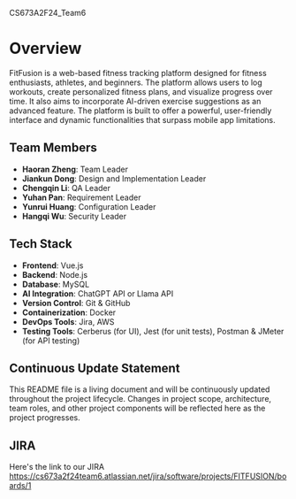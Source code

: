CS673A2F24_Team6

# Overview

FitFusion is a web-based fitness tracking platform  designed for fitness enthusiasts, athletes, and beginners. The platform  allows users to log workouts, create personalized fitness plans, and  visualize progress over time. It also aims to incorporate AI-driven  exercise suggestions as an advanced feature. The platform is built to  offer a powerful, user-friendly interface and dynamic functionalities  that surpass mobile app limitations.

## Team Members

- **Haoran Zheng**: Team Leader
- **Jiankun Dong**: Design and Implementation Leader
- **Chengqin Li**: QA Leader
- **Yuhan Pan**: Requirement Leader
- **Yunrui Huang**: Configuration Leader
- **Hangqi Wu**: Security Leader

## Tech Stack

- **Frontend**: Vue.js
- **Backend**: Node.js
- **Database**: MySQL
- **AI Integration**: ChatGPT API or Llama API
- **Version Control**: Git & GitHub
- **Containerization**: Docker
- **DevOps Tools**: Jira, AWS
- **Testing Tools**: Cerberus (for UI), Jest (for unit tests), Postman & JMeter (for API testing)

## Continuous Update Statement

This README file is a living document and will be continuously updated  throughout the project lifecycle. Changes in project scope,  architecture, team roles, and other project components will be reflected here as the project progresses.

## JIRA
Here's the link to our JIRA
https://cs673a2f24team6.atlassian.net/jira/software/projects/FITFUSION/boards/1
